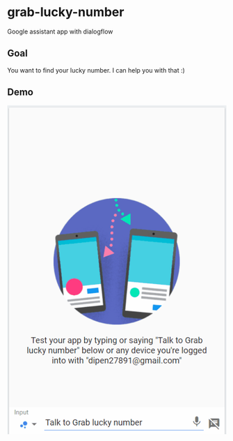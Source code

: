 # grab-lucky-number
Google assistant app with dialogflow

## Goal
You want to find your lucky number. I can help you with that :)

## Demo
![Demo](https://github.com/Dipen-Dedania/grab-lucky-number/blob/master/images/demo.gif)